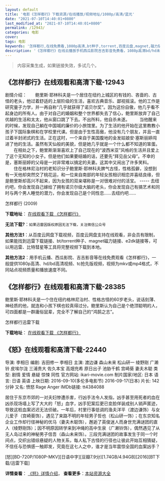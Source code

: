 ```yaml
---
layout: default
title: '电影《怎样都行》下载资源/在线播放/视频地址/1080p/高清/蓝光'
date: "2021-07-10T14:40:01+0800"
last_modified_at: "2021-07-10T14:40:01+0800"
permalink: /12943/
categories: 电影
cover:
tags: 电影
keywords: '怎样都行,在线免费看,1080p高清,bt种子,torrent,百度云盘,magnet,磁力链,迅雷下载资源'
description: '《怎样都行》在线云播放手机西瓜影院吉吉影音免费看，1080p高清bd/hd未删减完整版和tc抢先枪版，mkv/mp4格式，附带bt/torrent种子、magnet/磁力链、百度云盘、网盘资源迅雷下载链接'
---
```


>内容采集生成，如果链接失效，多试几个。


## 《怎样都行》在线观看和高清下载-12943

剧情介绍：　　鲍里斯·耶林科夫是一个居住在纽约上城区的有钱的、吝啬的、古怪的老头，他过着舒适的上层阶级的生活，喜欢古典音乐、鄙视摇滚。他的工作是研究量子力学，并一再自称“几乎就获得了诺贝尔奖”。因为这份自傲，他几乎看不起身边的所有人。由于对自己的婚姻和整个世界都失去了信心，鲍里斯放弃了自己优越的生活和太太，他从窗口跳了下去。不出所料，他自杀未遂。 　　当他醒来的时候，发现自己躺在中国城的廉价的小旅馆里。为了生活的他开始在这里教教小孩子下国际象棋和在学校里代课。但是由于生性高傲，他没有几个朋友，并且一直过着半封闭式的生活。正在这时，一个来自于美国腹地的金发姑娘安·塞斯丽婷闯进了他的生活。虽然有天仙般的美貌，但是她几乎就是一个什么都不知道的笨蛋。 　　在相处之下，鲍里斯渐渐喜欢上了自己现在的“波西米亚”风格的生活并且爱上了这个无知的小女子。但是他们如果要结婚的话，还要先“拜见岳父母”。不幸的是，塞斯丽婷的父母是一对非常难以搞定的夫妻。这其中又闹出了许多笑料。 　　住在格林尼治村的老知识分子鲍里斯·耶林科夫脾气古怪，性格孤僻，没想到有一天他却突然交了桃花运，和一位来自南部的年轻女孩相识相恋并喜结良缘，但是鲍里斯却高兴不起来，因为女孩的双亲堪称是一对很难对付的活宝。 ----- 去纽约吧，你会发现自己嫁给了拥有诺贝尔级大脑的老头，你会发现自己有搞艺术和同时与两个男人睡觉的潜力，你会发现自己是个同性恋……去纽约吧……


怎样都行 (2009)

**下载地址**： [在线观看下载 《怎样都行》](https://www.btbtdy.me/btdy/dy6319.html) 


**无法下载?**：`如果迅雷因版权原因无法下载，关注微信公众号 `

**其他方法1**：从百度云网盘下载视频，百度云网盘支持在线观看，非会员有限制，如果能找到迅雷下载链接、bt/torrent种子、magnet磁力链接、e2dk链接等，可以用迅雷、比特彗星等工具将完整视频下载到本地。

**其他方法2**：用手机云播、西瓜影院、吉吉影音等在线免费观看《怎样都行》，一般提供1080p高清、hd/bd高清视频、tc抢先版视频，视频为mkv或mp4格式，不同站点视频质量和播放速度不同。


## 《怎样都行》在线观看和高清下载-28385

鲍里斯&middot;耶林科夫是一个住在纽约格林尼治村、性格古怪的60岁老头，说话刻薄、神经质的他，就连和小孩下棋也较真得过分。鲍里斯认为自己是个绝顶聪明的人，可四面都是一群庸俗鼠辈，完全不了解自己的“鸿鹄之志”。


怎样都行迅雷下载

**下载地址**： [在线观看下载 《怎样都行》](https://www.993dy.com//vod-detail-id-20118.html) 


## 《怒》在线观看和高清下载-22440

导演: 李相日 编剧: 吉田修一 李相日 主演: 渡边谦 森山未来 松山研一 绫野刚 广濑铃 皮埃尔泷 三浦贵大 佐久本宝 高畑充希 原日出子 池胁千鹤 宫崎葵 妻夫木聪 类型: 剧情 爱情 悬疑 惊悚 同性 官方网站: ikari-movie.com 制片国家/地区: 日本 语言: 日语 英语 上映日期: 2016-09-10(多伦多电影节) 2016-09-17(日本) 片长: 142分钟 又名: 愤怒 Rage Anger IMDb链接: tt4384088

居住于东京市郊的一对夫妇惨遭杀害，行凶手法令人发指，凶手甚至用死者的血在凶杀现场墙上写了大大的「怒」血字，凶手犯案后更已变脸佯装成别人销声匿迹，导致这桩血案迟迟无法侦破。一年后，村里行事低调的渔夫洋平（渡边谦饰）与女儿爱子（宫崎葵饰），遇见了来路不明的年轻男子哲也（松山研一饰）；在东京知名企业工作却行径神秘的优马（妻夫木聪饰），邂逅了英俊迷人而身世充满谜团的直人（绫野刚饰）；因不明原因转学来到冲绳的高中生泉（广濑铃饰），偶然遇见了从无人岛过来的神秘男子信吾（森山未来饰）。三段充满谜团的故事发生于同一个时间点，交织出错综悬疑的人物关系，每人私下古怪的行径也让彼此开始互相猜疑，不信任与恐惧感一触即发，究竟在这七人之中，谁才是当年震惊全国的血案凶手？


[怒][BD-720P/1080P-MKV][日语中字][豆瓣7.9分][1.74GB/4.94GB][2016][BT下载/迅雷下载]

**详情查看**： [《怒》详情介绍](/movie/22440/)， **查看更多**：[本站资源大全](/movie/t/all/)

